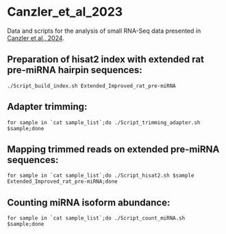 # Canzler_et_al_2023
Data and scripts for the analysis of small RNA-Seq data presented in [Canzler et al., 2024](https://pubmed.ncbi.nlm.nih.gov/39441382/).

## Preparation of hisat2 index with extended rat pre-miRNA hairpin sequences: ##

``./Script_build_index.sh Extended_Improved_rat_pre-miRNA``

## Adapter trimming: ##

``for sample in `cat sample_list`;do ./Script_trimming_adapter.sh $sample;done``

## Mapping trimmed reads on extended pre-miRNA sequences: ##

``for sample in `cat sample_list`;do ./Script_hisat2.sh $sample Extended_Improved_rat_pre-miRNA;done``

## Counting miRNA isoform abundance: ##

``for sample in `cat sample_list`;do ./Script_count_miRNA.sh $sample;done``
